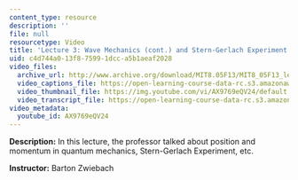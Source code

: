 ```yaml
---
content_type: resource
description: ''
file: null
resourcetype: Video
title: 'Lecture 3: Wave Mechanics (cont.) and Stern-Gerlach Experiment'
uid: c4d744a0-13f8-7599-1dcc-a5b1aeaf2028
video_files:
  archive_url: http://www.archive.org/download/MIT8.05F13/MIT8_05F13_lec03_300k.mp4
  video_captions_file: https://open-learning-course-data-rc.s3.amazonaws.com/8-05-quantum-physics-ii-fall-2013/64981e889a3e5a6ea3d46e2f5bb88471_AX9769eQV24.vtt
  video_thumbnail_file: https://img.youtube.com/vi/AX9769eQV24/default.jpg
  video_transcript_file: https://open-learning-course-data-rc.s3.amazonaws.com/8-05-quantum-physics-ii-fall-2013/ab2d5ee30b079f9cfb7546746d7431ff_AX9769eQV24.pdf
video_metadata:
  youtube_id: AX9769eQV24
---
```


**Description:** In this lecture, the professor talked about position and momentum in quantum mechanics, Stern-Gerlach Experiment, etc.

**Instructor:** Barton Zwiebach